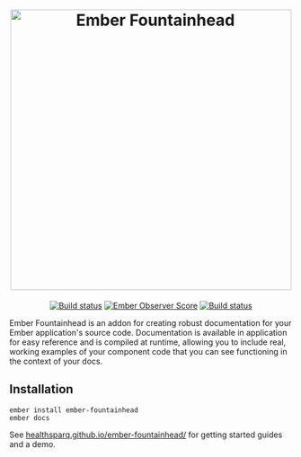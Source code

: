 <h1 align="center">
  <a href="https://healthsparq.github.io/ember-fountainhead/">
    <img width="500" src="https://cdn.rawgit.com/healthsparq/ember-fountainhead/master/public/fountainhead-logo-dark.svg" alt="Ember Fountainhead"/>
  </a>
</h1>
<p align="center">
  <a href="https://travis-ci.org/healthsparq/ember-fountainhead"><img src="https://travis-ci.org/healthsparq/ember-fountainhead.svg?branch=develop" alt="Build status"/></a>
  <a href="https://emberobserver.com/addons/ember-fountainhead"><img src="https://emberobserver.com/badges/ember-fountainhead.svg" alt="Ember Observer Score"/></a>
  <a href="https://github.com/healthsparq/ember-fountainhead/blob/master/LICENSE.md"><img src="https://img.shields.io/badge/License-MIT-blue.svg" alt="Build status"/></a>
</p>

Ember Fountainhead is an addon for creating robust documentation for
your Ember application's source code. Documentation is available in application
for easy reference and is compiled at runtime, allowing you to include real,
working examples of your component code that you can see functioning in the
context of your docs.

## Installation

```
ember install ember-fountainhead
ember docs
```

See [healthsparq.github.io/ember-fountainhead/](https://healthsparq.github.io/ember-fountainhead/)
for getting started guides and a demo.

